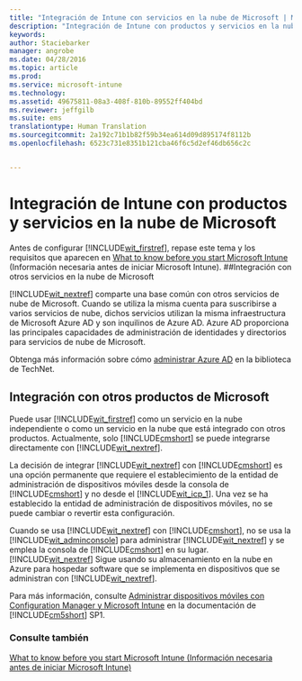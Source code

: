 ```yaml
---
title: "Integración de Intune con servicios en la nube de Microsoft | Microsoft Intune"
description: "Integración de Intune con productos y servicios en la nube de Microsoft y con otros productos de Microsoft"
keywords: 
author: Staciebarker
manager: angrobe
ms.date: 04/28/2016
ms.topic: article
ms.prod: 
ms.service: microsoft-intune
ms.technology: 
ms.assetid: 49675811-08a3-408f-810b-89552ff404bd
ms.reviewer: jeffgilb
ms.suite: ems
translationtype: Human Translation
ms.sourcegitcommit: 2a192c71b1b82f59b34ea614d09d895174f8112b
ms.openlocfilehash: 6523c731e8351b121cba46f6c5d2ef46db656c2c


---
```


# Integración de Intune con productos y servicios en la nube de Microsoft

Antes de configurar [!INCLUDE[wit_firstref](../includes/wit_firstref_md.md)], repase este tema y los requisitos que aparecen en [What to know before you start Microsoft Intune](what-to-know-before-you-start-microsoft-intune.md) (Información necesaria antes de iniciar Microsoft Intune).
##Integración con otros servicios en la nube de Microsoft


[!INCLUDE[wit_nextref](../includes/wit_nextref_md.md)] comparte una base común con otros servicios de nube de Microsoft. Cuando se utiliza la misma cuenta para suscribirse a varios servicios de nube, dichos servicios utilizan la misma infraestructura de Microsoft Azure AD y son inquilinos de Azure AD. Azure AD proporciona las principales capacidades de administración de identidades y directorios para servicios de nube de Microsoft.

Obtenga más información sobre cómo [administrar Azure AD](http://technet.microsoft.com/library/hh967611.aspx) en la biblioteca de TechNet.

## Integración con otros productos de Microsoft
Puede usar [!INCLUDE[wit_firstref](../includes/wit_firstref_md.md)] como un servicio en la nube independiente o como un servicio en la nube que está integrado con otros productos. Actualmente, solo [!INCLUDE[cmshort](../includes/cmshort_md.md)] se puede integrarse directamente con [!INCLUDE[wit_nextref](../includes/wit_nextref_md.md)].

La decisión de integrar [!INCLUDE[wit_nextref](../includes/wit_nextref_md.md)] con [!INCLUDE[cmshort](../includes/cmshort_md.md)] es una opción permanente que requiere el establecimiento de la entidad de administración de dispositivos móviles desde la consola de [!INCLUDE[cmshort](../includes/cmshort_md.md)] y no desde el [!INCLUDE[wit_icp_1](../includes/wit_icp_1_md.md)]. Una vez se ha establecido la entidad de administración de dispositivos móviles, no se puede cambiar o revertir esta configuración.

Cuando se usa [!INCLUDE[wit_nextref](../includes/wit_nextref_md.md)] con [!INCLUDE[cmshort](../includes/cmshort_md.md)], no se usa la [!INCLUDE[wit_adminconsole](../includes/wit_adminconsole_md.md)] para administrar [!INCLUDE[wit_nextref](../includes/wit_nextref_md.md)] y se emplea la consola de [!INCLUDE[cmshort](../includes/cmshort_md.md)] en su lugar. [!INCLUDE[wit_nextref](../includes/wit_nextref_md.md)] Sigue usando su almacenamiento en la nube en Azure para hospedar software que se implementa en dispositivos que se administran con [!INCLUDE[wit_nextref](../includes/wit_nextref_md.md)].

Para más información, consulte [Administrar dispositivos móviles con Configuration Manager y Microsoft Intune](http://msdn.microsoft.com/library/2c6bd0e5-d436-41c8-bf38-30152d76be10) en la documentación de [!INCLUDE[cm5short](../includes/cm5short_md.md)] SP1.

### Consulte también
[What to know before you start Microsoft Intune (Información necesaria antes de iniciar Microsoft Intune)](what-to-know-before-you-start-microsoft-intune.md)



<!--HONumber=Jul16_HO4-->


